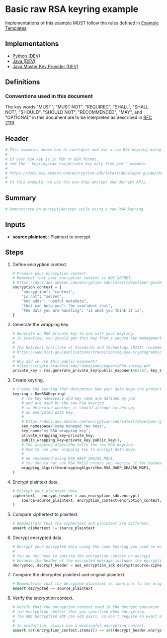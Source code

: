 [//]: # "Copyright Amazon.com Inc. or its affiliates. All Rights Reserved."
[//]: # "SPDX-License-Identifier: CC-BY-SA-4.0"

# Basic raw RSA keyring example

Implementations of this example MUST follow the rules defined in
[Example Templates](../../../examples.md#example-templates).

## Implementations

- [Python (DEV)](https://github.com/aws/aws-encryption-sdk-python/blob/keyring/examples/src/keyring/raw_rsa/keypair.py)
- [Java (DEV)](https://github.com/aws/aws-encryption-sdk-java/blob/keyring/src/examples/java/com/amazonaws/crypto/examples/keyring/rawrsa/RawRsa.java)
- [Java Master Key Provider (DEV)](https://github.com/aws/aws-encryption-sdk-java/blob/keyring/src/examples/java/com/amazonaws/crypto/examples/masterkeyprovider/rawrsa/RawRsa.java)

## Definitions

### Conventions used in this document

The key words
"MUST", "MUST NOT", "REQUIRED", "SHALL", "SHALL NOT",
"SHOULD", "SHOULD NOT", "RECOMMENDED", "MAY", and "OPTIONAL"
in this document are to be interpreted as described in
[RFC 2119](https://tools.ietf.org/html/rfc2119).

## Header

```python
# This examples shows how to configure and use a raw RSA keyring using a pre-loaded RSA keypair.
#
# If your RSA key is in PEM or DER format,
# see the ``keyring/raw_rsa/private_key_only_from_pem`` example.
#
# https://docs.aws.amazon.com/encryption-sdk/latest/developer-guide/choose-keyring.html#use-raw-rsa-keyring
#
# In this example, we use the one-step encrypt and decrypt APIs.
```

## Summary

```python
# Demonstrate an encrypt/decrypt cycle using a raw RSA keyring.
```

## Inputs

- **source plaintext** :
  Plaintext to encrypt

## Steps

1. Define encryption context.

   ```python
   # Prepare your encryption context.
   # Remember that your encryption context is NOT SECRET.
   # https://docs.aws.amazon.com/encryption-sdk/latest/developer-guide/concepts.html#encryption-context
   encryption_context = {
       "encryption": "context",
       "is not": "secret",
       "but adds": "useful metadata",
       "that can help you": "be confident that",
       "the data you are handling": "is what you think it is",
   }
   ```

1. Generate the wrapping key.

   ```python
   # Generate an RSA private key to use with your keyring.
   # In practice, you should get this key from a secure key management system such as an HSM.
   #
   # The National Institute of Standards and Technology (NIST) recommends a minimum of 2048-bit keys for RSA.
   # https://www.nist.gov/publications/transitioning-use-cryptographic-algorithms-and-key-lengths
   #
   # Why did we use this public exponent?
   # https://crypto.stanford.edu/~dabo/pubs/papers/RSA-survey.pdf
   private_key = rsa.generate_private_key(public_exponent=65537, key_size=4096, backend=default_backend())
   ```

1. Create keyring.

   ```python
   # Create the keyring that determines how your data keys are protected.
   keyring = RawRSAKeyring(
       # The key namespace and key name are defined by you
       # and are used by the raw RSA keyring
       # to determine whether it should attempt to decrypt
       # an encrypted data key.
       #
       # https://docs.aws.amazon.com/encryption-sdk/latest/developer-guide/choose-keyring.html#use-raw-rsa-keyring
       key_namespace="some managed raw keys",
       key_name="my RSA wrapping key",
       private_wrapping_key=private_key,
       public_wrapping_key=private_key.public_key(),
       # The wrapping algorithm tells the raw RSA keyring
       # how to use your wrapping key to encrypt data keys.
       #
       # We recommend using RSA_OAEP_SHA256_MGF1.
       # You should not use RSA_PKCS1 unless you require it for backwards compatibility.
       wrapping_algorithm=WrappingAlgorithm.RSA_OAEP_SHA256_MGF1,
   )
   ```

1. Encrypt plaintext data.

   ```python
   # Encrypt your plaintext data.
   ciphertext, _encrypt_header = aws_encryption_sdk.encrypt(
       source=source_plaintext, encryption_context=encryption_context, keyring=keyring
   )
   ```

1. Compare ciphertext to plaintext.

   ```python
   # Demonstrate that the ciphertext and plaintext are different.
   assert ciphertext != source_plaintext
   ```

1. Decrypt encrypted data.

   ```python
   # Decrypt your encrypted data using the same keyring you used on encrypt.
   #
   # You do not need to specify the encryption context on decrypt
   # because the header of the encrypted message includes the encryption context.
   decrypted, decrypt_header = aws_encryption_sdk.decrypt(source=ciphertext, keyring=keyring)
   ```

1. Compare the decrypted plaintext and original plaintext.

   ```python
   # Demonstrate that the decrypted plaintext is identical to the original plaintext.
   assert decrypted == source_plaintext
   ```

1. Verify the encryption context.

   ```python
   # Verify that the encryption context used in the decrypt operation includes
   # the encryption context that you specified when encrypting.
   # The AWS Encryption SDK can add pairs, so don't require an exact match.
   #
   # In production, always use a meaningful encryption context.
   assert set(encryption_context.items()) <= set(decrypt_header.encryption_context.items())
   ```
